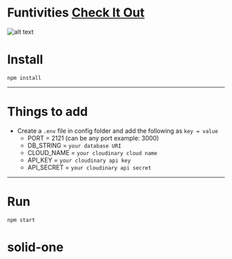 # Funtivities <a href="https://funtivities.cyclic.app" target="_blank">Check It Out</a>

![alt text](https://github.com/OrnellaTchinda/solid-one/blob/a6961b9006afaebb63c48fbb6cec159325ab3b8a/Funtivities-webCapture.jpeg?raw=true)


# Install

`npm install`

---

# Things to add

- Create a `.env` file in config folder and add the following as `key = value`
  - PORT = 2121 (can be any port example: 3000)
  - DB_STRING = `your database URI`
  - CLOUD_NAME = `your cloudinary cloud name`
  - API_KEY = `your cloudinary api key`
  - API_SECRET = `your cloudinary api secret`

---

# Run

`npm start`
# solid-one
